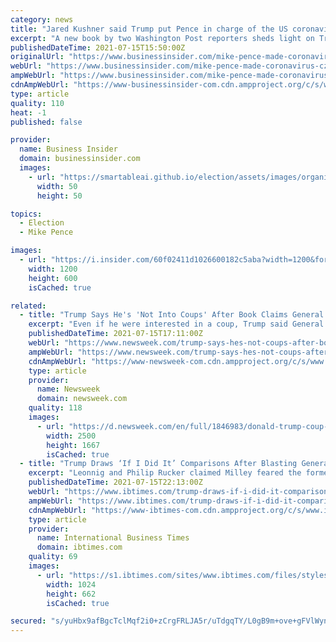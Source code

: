 ```yaml
---
category: news
title: "Jared Kushner said Trump put Pence in charge of the US coronavirus response because 'he didn't have anything else to do,' book says"
excerpt: "A new book by two Washington Post reporters sheds light on Trump's thinking when he installed Pence as his coronavirus czar."
publishedDateTime: 2021-07-15T15:50:00Z
originalUrl: "https://www.businessinsider.com/mike-pence-made-coronavirus-czar-nothing-else-to-do-book-2021-7"
webUrl: "https://www.businessinsider.com/mike-pence-made-coronavirus-czar-nothing-else-to-do-book-2021-7"
ampWebUrl: "https://www.businessinsider.com/mike-pence-made-coronavirus-czar-nothing-else-to-do-book-2021-7?amp"
cdnAmpWebUrl: "https://www-businessinsider-com.cdn.ampproject.org/c/s/www.businessinsider.com/mike-pence-made-coronavirus-czar-nothing-else-to-do-book-2021-7?amp"
type: article
quality: 110
heat: -1
published: false

provider:
  name: Business Insider
  domain: businessinsider.com
  images:
    - url: "https://smartableai.github.io/election/assets/images/organizations/businessinsider.com-50x50.jpg"
      width: 50
      height: 50

topics:
  - Election
  - Mike Pence

images:
  - url: "https://i.insider.com/60f02411d1026600182c5aba?width=1200&format=jpeg"
    width: 1200
    height: 600
    isCached: true

related:
  - title: "Trump Says He's 'Not Into Coups' After Book Claims General Feared Dangerous Takeover"
    excerpt: "Even if he were interested in a coup, Trump said General Mark Milley is the \"last person\" he'd want to participate in one with."
    publishedDateTime: 2021-07-15T17:11:00Z
    webUrl: "https://www.newsweek.com/trump-says-hes-not-coups-after-book-claims-general-feared-dangerous-takeover-1610158"
    ampWebUrl: "https://www.newsweek.com/trump-says-hes-not-coups-after-book-claims-general-feared-dangerous-takeover-1610158?amp=1"
    cdnAmpWebUrl: "https://www-newsweek-com.cdn.ampproject.org/c/s/www.newsweek.com/trump-says-hes-not-coups-after-book-claims-general-feared-dangerous-takeover-1610158?amp=1"
    type: article
    provider:
      name: Newsweek
      domain: newsweek.com
    quality: 118
    images:
      - url: "https://d.newsweek.com/en/full/1846983/donald-trump-coup-mark-milley.jpg"
        width: 2500
        height: 1667
        isCached: true
  - title: "Trump Draws ‘If I Did It’ Comparisons After Blasting General Milley’s Coup Concerns"
    excerpt: "Leonnig and Philip Rucker claimed Milley feared the former president might attempt a coup and began making informal plans toward the end of Trump’s term to prevent it. On Thursday, Trump issued a statement denying he considered a coup."
    publishedDateTime: 2021-07-15T22:13:00Z
    webUrl: "https://www.ibtimes.com/trump-draws-if-i-did-it-comparisons-after-blasting-general-milleys-coup-concerns-3252774"
    ampWebUrl: "https://www.ibtimes.com/trump-draws-if-i-did-it-comparisons-after-blasting-general-milleys-coup-concerns-3252774?amp=1"
    cdnAmpWebUrl: "https://www-ibtimes-com.cdn.ampproject.org/c/s/www.ibtimes.com/trump-draws-if-i-did-it-comparisons-after-blasting-general-milleys-coup-concerns-3252774?amp=1"
    type: article
    provider:
      name: International Business Times
      domain: ibtimes.com
    quality: 69
    images:
      - url: "https://s1.ibtimes.com/sites/www.ibtimes.com/files/styles/full/public/2021/07/07/facebook-and-twitter-banned-donald-trump-over-his.jpg"
        width: 1024
        height: 662
        isCached: true

secured: "s/yuHbx9afBgcTclMqf2i0+zCrgFRLJA5r/uTdgqTY/L0gB9m+ove+gFVlWynAphLAcn33Z83DyTN4PAKZAaBIYEYw1Y34z/KZVXzUVNMrBgZMCHIKNAto1QwbY8lQntIqiPpMu8jgIwgXB9mcCM+u0h3EIP+psHbQBosHoiLYOOJUqxXPLmklotXAWeBVgC1EH3sUWkIhHd0Bzzjbw7GB3wTPCFkAIRKPRpmFUsY9/2WA4MqAXwUTwxxRU6TMz8uIbL0Qa9o6PcjUxWoUs2h3m4aO4JvLucC+Qt8SyEP3DggAHoJo1uicQbW30cRV4tZH07DKxtNsY4oj9+8h1Kx36/l/cMxNcl8aP83UA3aMU=;JU6NfuJIJA5l+jK+Q2J6+Q=="
---
```


